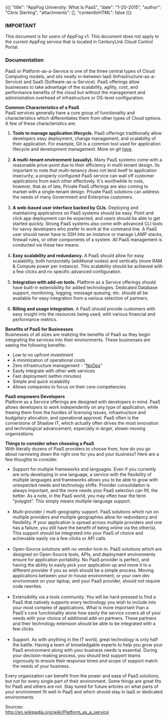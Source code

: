 {{{
  "title": "AppFog University: What Is PaaS",
  "date": "1-20-2015",
  "author": "Chris Sterling",
  "attachments": [],
  "contentIsHTML": false
}}}

### IMPORTANT

This document is for users of AppFog v1. This document does not apply to the current AppFog service that is located in CenturyLink Cloud Control Portal.

### Documentation


<p>PaaS or Platform-as-a-Service is one of the three central types of Cloud Computing models, and sits neatly in-between IaaS (Infrastructure-as-a-Service) and SaaS (Software-as-a-Service). PaaS offerings allow businesses to take advantage of the scalability, agility, cost, and performance benefits of the cloud but without the management and administration overhead of infrastructure or OS-level configuration.</p>
<p><strong>Common Characteristics of a PaaS</strong><br /> PaaS services generally have a core group of functionality and characteristics which differentiates them from other types of Cloud options. A few of these characteristics are:</p>
<ol>
<li><strong>Tools to manage application lifecycle.</strong> PaaS offerings traditionally allow developers easy deployment, change management, and scalability of their application. For example, Git is a common tool used for application lifecycle and development management. More on git <a href="http://university.appfog.com/git-basics-on-paas/">here</a>.<br /> </li>
<li><strong>A multi-tenant environment (usually).</strong> Many PaaS systems come with a reasonable price-point due to their efficiency in multi-tenant design. Its important to note that multi-tenancy does not lend itself to application insecurity; a properly configured PaaS service can wall off customer applications from each other effectively. It's worthwhile to note, however, that as of late, Private PaaS offerings are also coming to market with a single-tenant design. Private PaaS solutions can address the needs of many Government and Enterprise customers.<br /> </li>
<li><strong>A web-based user interface backed by CLIs.</strong> Deploying and maintaining applications on PaaS systems should be easy. Point and click app deployment can be expected, and users should be able to get started quickly. Strong PaaS systems also come with advanced CLI tools for savvy developers who prefer to work at the command line. A PaaS user should never have to SSH into an instance or manage LAMP stacks, firewall rules, or other components of a system. All PaaS management is conducted via these two means.<br /> </li>
<li><strong>Easy scalability and redundancy.</strong> A PaaS should allow for easy scalability, both horizontally (additional nodes) and vertically (more RAM &amp; Compute power per instance). This scalability should be achieved with a few clicks and no specific advanced configuration.<br /> </li>
<li><strong>Integration with add-on tools.</strong> Platform as a Service offerings should have built-in extensibility for added technologies. Dedicated Database support, monitoring, logging, message queuing, etc. should all be available for easy integration from a various selection of partners.<br /> </li>
<li><strong>Billing and usage integration. </strong>A PaaS should provide customers with easy insight into the resources being used, with various financial and performance metrics.</li>
</ol>
<p><strong>Benefits of PaaS for Businesses</strong><br /> Businesses of all sizes are realizing the benefits of PaaS as they begin integrating the services into their environments. These businesses are seeing the following benefits:</p>
<ul>
<li>Low to no upfront investment</li>
<li>A minimization of operational costs</li>
<li>Zero infrastructure management - "<a href="http://blog.appfog.com/what-is-noops-anyhow/">NoOps</a>" </li>
<li>Easily integrate with other web services</li>
<li>Fast deployment (within minutes)</li>
<li>Simple and quick scalability</li>
<li>Allows companies to focus on their core competencies</li>
</ul>
<p><strong>PaaS empowers Developers</strong><br /> Platform as a Service offerings are designed with developers in mind. PaaS allows developers to work independently on any type of application, while freeing them from the hurdles of licensing issues, infrastructure and budgetary allocation, and operational approval. PaaS often is the cornerstone of Shadow IT, which actually often drives the most innovation and technological advancement, especially in larger, slower-moving organizations.</p>
<p><strong>Things to consider when choosing a PaaS</strong><br /> With literally dozens of PaaS providers to choose from, how do you go about narrowing down the right one for you and your business? Here are a few thoughts to consider.</p>
<ul>
<li>Support for multiple frameworks and languages. Even if you currently are only developing in one language, a service with the flexibility of multiple languages and frameworks allows you to be able to grow with unexpected needs and technology shifts. Provider consolidation is always important, and the more needs your PaaS selection can fill, the better. As a note, in the PaaS world, you may often hear the term "polyglot". This simply means multiple-language support.<br /> </li>
<li>Multi-provider / multi-geography support. PaaS solutions which run on multiple providers and multiple geographies allow for redundancy and flexibility. If your application is spread across multiple providers and one has a failure, you still have the benefit of being online via the other(s). This support should be integrated into your PaaS of choice and achievable easily via a few clicks or API calls.<br /> </li>
<li>Open-Source solutions with no vendor lock-in. PaaS solutions which are designed on Open-Source tools, APIs, and deployment environments ensure for application portability. No PaaS provider is perfect, and having the ability to easily pick your application up and move it to a different provider if you so wish should be a simple process. Moving applications between your in-house environment, or your own dev environment on your laptop, and your PaaS provider, should not require code rewrites.<br /> </li>
<li>Extensibility via a tools community. You will be hard-pressed to find a PaaS that natively supports every technology you wish to include into your most complex of applications. What is more important than a PaaS's core functionality alone how easily the service covers all of your needs with your choice of additional add-on partners. These partners and their technology extension should be able to be integrated with a few clicks.<br /> </li>
<li>Support. As with anything in the IT world, great technology is only half the battle. Having a team of knowledgable experts to help you grow your PaaS environment along with your business needs is essential. During your decision-making process, you should test support teams vigorously to ensure their response times and scope of support match the needs of your business.</li>
</ul>
<p>Every organization can benefit from the power and ease of PaaS solutions, but not for every single part of their environment. Some things are great fits for PaaS and others are not. Stay tuned for future articles on what parts of your environment fit well in PaaS and which should stay in IaaS or dedicated environments.</p>
<p>Sources:<br /> <a href="http://en.wikipedia.org/wiki/Platform_as_a_service">http://en.wikipedia.org/wiki/Platform_as_a_service</a></p>
